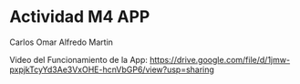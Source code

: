 # Actividad M4 APP

Carlos 
Omar
Alfredo
Martin

Video del Funcionamiento de la App: https://drive.google.com/file/d/1jmw-pxpjkTcyYd3Ae3VxOHE-hcnVbGP6/view?usp=sharing
